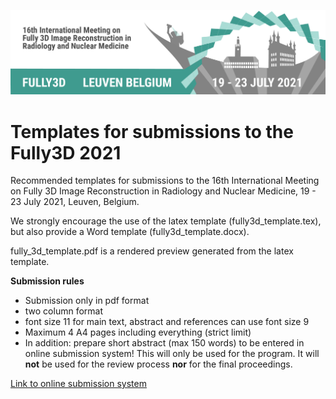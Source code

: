 ![](fig1.png)

# Templates for submissions to the Fully3D 2021

Recommended templates for submissions to the 16th International Meeting on
Fully 3D Image Reconstruction in Radiology and Nuclear Medicine, 19 - 23 July 2021, Leuven, Belgium.

We strongly encourage the use of the latex template (fully3d_template.tex), but also
provide a Word template (fully3d_template.docx).

fully_3d_template.pdf is a rendered preview generated from the latex template.

**Submission rules**
- Submission only in pdf format
- two column format
- font size 11 for main text, abstract and references can use font size 9
- Maximum 4 A4 pages including everything (strict limit)
- In addition: prepare short abstract (max 150 words) to be entered in online submission system! This will only be used for the program. It will **not** be used for the review process **nor** for the final proceedings.

[Link to online submission system](https://www.conftool.pro/fully3d-2021/index.php?page=index)
